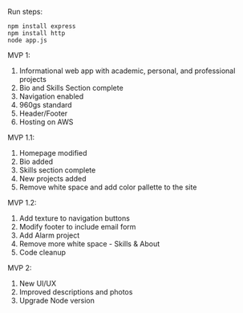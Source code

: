 Run steps:
```
npm install express
npm install http
node app.js
```

MVP 1:
1. Informational web app with academic, personal, and professional projects
2. Bio and Skills Section complete
3. Navigation enabled
4. 960gs standard
5. Header/Footer
6. Hosting on AWS

MVP 1.1:
1. Homepage modified 
2. Bio added 
3. Skills section complete
4. New projects added
5. Remove white space and add color pallette to the site

MVP 1.2:
1. Add texture to navigation buttons
2. Modify footer to include email form
3. Add Alarm project
4. Remove more white space - Skills & About
5. Code cleanup

MVP 2:
1. New UI/UX
2. Improved descriptions and photos
3. Upgrade Node version
